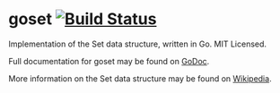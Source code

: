 goset [![Build Status](https://travis-ci.org/mdlayher/goset.svg?branch=master)](https://travis-ci.org/mdlayher/goset)
=====

Implementation of the Set data structure, written in Go.  MIT Licensed.

Full documentation for goset may be found on [GoDoc](http://godoc.org/github.com/mdlayher/goset).

More information on the Set data structure may be found on [Wikipedia](http://en.wikipedia.org/wiki/Set_(abstract_data_type)).

